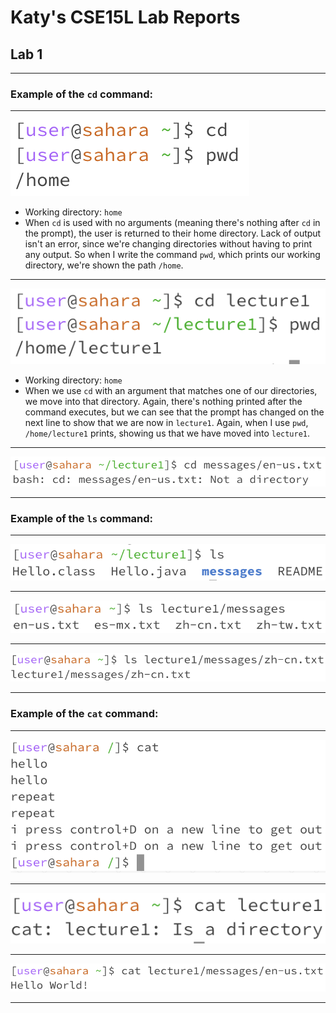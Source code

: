 # Katy's CSE15L Lab Reports
## Lab 1
___
### Example of the `cd` command: 
___
![cd command with NO arguments](cdnoArg.jpg)
- Working directory: `home`
- When `cd` is used with no arguments (meaning there's nothing after `cd` in the prompt), the user is returned to their home directory. Lack of output isn't an error, since we're changing directories without having to print any output. So when I write the command `pwd`, which prints our working directory, we're shown the path `/home`.
___
![cd command with DIR argument](cdDirArg.jpg)
- Working directory: `home`
- When we use `cd` with an argument that matches one of our directories, we move into that directory. Again, there's nothing printed after the command executes, but we can see that the prompt has changed on the next line to show that we are now in `lecture1`. Again, when I use `pwd`, `/home/lecture1` prints, showing us that we have moved into `lecture1`.
___
![cd command with FILE argument](cdFileArg.jpg)
___
### Example of the `ls` command:
___
![ls command with NO arguments](lsNoArg.jpg)
___
![ls command with DIR argument](lsDirArg.jpg)
___
![ls command with FILE argument](lsFileArg.jpg)
___
### Example of the `cat` command:
___
![cat command with NO arguments](catNoArg.jpg)
___
![cat command with DIR argument](catDirArg.jpg)
___
![cat command with FILE argument](catFileArg.jpg)
___





